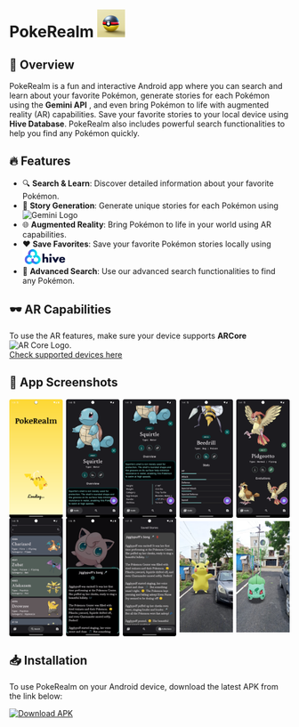 # PokeRealm <img src="android/app/src/main/ic_launcher-playstore.png" alt="PokeRealm Logo" width="50">

## 🌟 Overview

PokeRealm is a fun and interactive Android app where you can search and learn about your favorite Pokémon, generate stories for each Pokémon using the **Gemini API** , and even bring Pokémon to life with augmented reality (AR) capabilities. Save your favorite stories to your local device using **Hive Database**. PokeRealm also includes powerful search functionalities to help you find any Pokémon quickly.


## 🔥 Features

- 🔍 **Search & Learn**: Discover detailed information about your favorite Pokémon.
- 📖 **Story Generation**: Generate unique stories for each Pokémon using <img src="https://upload.wikimedia.org/wikipedia/commons/8/8a/Google_Gemini_logo.svg" alt="Gemini Logo" width="80">
- 🌐 **Augmented Reality**: Bring Pokémon to life in your world using AR capabilities.
- ❤️ **Save Favorites**: Save your favorite Pokémon stories locally using <img src="https://raw.githubusercontent.com/hivedb/hive/master/.github/logo_transparent.svg?sanitize=true" alt="Hive Logo" width="80">
- 🧐 **Advanced Search**: Use our advanced search functionalities to find any Pokémon.

## 🕶️ AR Capabilities

To use the AR features, make sure your device supports **ARCore** <img src="https://developers.google.com/static/ar/images/logo.svg" alt="AR Core Logo" width="30">. <br>
[Check supported devices here](https://developers.google.com/ar/devices) 

## 📸 App Screenshots

<div style="display: flex; flex-direction: row; justify-content: space-between; align-items: center;">
        <img src="Screenshots/Screenshot_20240618_133958.png" alt="Screenshot 1" style="width: 19%;">
        <img src="Screenshots/Screenshot_20240618_134110.png" alt="Screenshot 2" style="width: 19%;">
        <img src="Screenshots/Screenshot_20240618_134126.png" alt="Screenshot 3" style="width: 19%;">
        <img src="Screenshots/Screenshot_20240618_134149.png" alt="Screenshot 4" style="width: 19%;">
        <img src="Screenshots/Screenshot_20240618_134214.png" alt="Screenshot 5" style="width: 19%;">
</div>
<div style="display: flex; flex-direction: row; justify-content: space-between; align-items: center;">
        <img src="Screenshots/Screenshot_20240618_134318.png" alt="Screenshot 1" style="width: 19%;">
        <img src="Screenshots/Screenshot_20240618_135645.png" alt="Screenshot 2" style="width: 19%;">
        <img src="Screenshots/Screenshot_20240618_135706.png" alt="Screenshot 3" style="width: 19%;">
        <img src="Screenshots/WhatsApp Image 2024-06-18 at 11.20.50.jpeg" style="width: 19%;">
        <img src="Screenshots/WhatsApp Image 2024-06-18 at 11.20.50 (1).jpeg" alt="Screenshot 5" style="width: 19%;">
</div>

## 📥 Installation

To use PokeRealm on your Android device, download the latest APK from the link below:

[![Download APK](https://img.shields.io/badge/Download%20APK-PokeRealm-brightgreen)](https://drive.google.com/file/d/1Ug5xJeZ0YmKBV4HXkEM4Al6rJc1ZXxt2/view?usp=drive_link)

